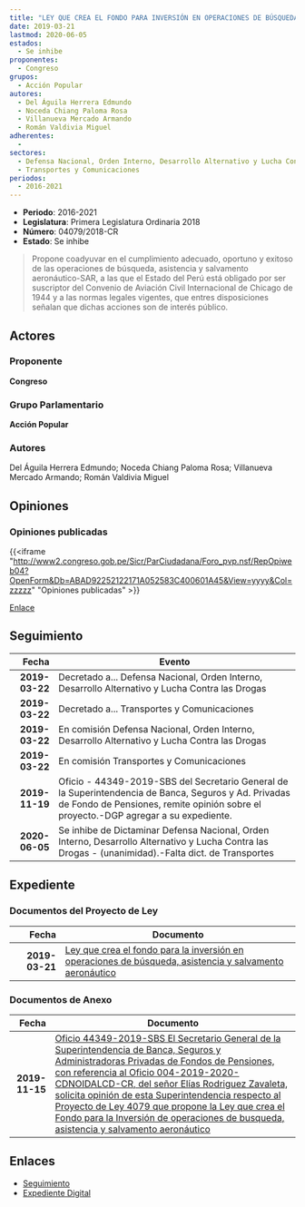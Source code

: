 ```yaml
---
title: "LEY QUE CREA EL FONDO PARA INVERSIÓN EN OPERACIONES DE BÚSQUEDA, ASISTENCIA Y SALVAMENTO AERONÁUTICO"
date: 2019-03-21
lastmod: 2020-06-05
estados: 
  - Se inhibe
proponentes: 
  - Congreso
grupos: 
  - Acción Popular
autores: 
  - Del Águila Herrera Edmundo
  - Noceda Chiang Paloma Rosa
  - Villanueva Mercado Armando
  - Román Valdivia Miguel
adherentes: 
  - 
sectores: 
  - Defensa Nacional, Orden Interno, Desarrollo Alternativo y Lucha Contra las Drogas
  - Transportes y Comunicaciones
periodos: 
  - 2016-2021
---
```


- **Periodo**: 2016-2021
- **Legislatura**: Primera Legislatura Ordinaria 2018
- **Número**: 04079/2018-CR
- **Estado**: Se inhibe

> Propone coadyuvar en el cumplimiento adecuado, oportuno y exitoso de las operaciones de búsqueda, asistencia y salvamento aeronáutico-SAR, a las que el Estado del Perú está obligado por ser suscriptor del Convenio de Aviación Civil Internacional de Chicago de 1944 y a las normas legales vigentes, que entres disposiciones señalan que dichas acciones son de interés público.


## Actores

### Proponente

**Congreso**

### Grupo Parlamentario

**Acción Popular**

### Autores

Del Águila Herrera Edmundo; Noceda Chiang Paloma Rosa; Villanueva Mercado Armando; Román Valdivia Miguel


## Opiniones

### Opiniones publicadas

{{<iframe "http://www2.congreso.gob.pe/Sicr/ParCiudadana/Foro_pvp.nsf/RepOpiweb04?OpenForm&Db=ABAD92252122171A052583C400601A45&View=yyyy&Col=zzzzz" "Opiniones publicadas" >}}

[Enlace](http://www2.congreso.gob.pe/Sicr/ParCiudadana/Foro_pvp.nsf/RepOpiweb04?OpenForm&Db=ABAD92252122171A052583C400601A45&View=yyyy&Col=zzzzz)

## Seguimiento

| Fecha | Evento |
|------:|--------|
| **2019-03-22** | Decretado a... Defensa Nacional, Orden Interno, Desarrollo Alternativo y Lucha Contra las Drogas|
| **2019-03-22** | Decretado a... Transportes y Comunicaciones|
| **2019-03-22** | En comisión Defensa Nacional, Orden Interno, Desarrollo Alternativo y Lucha Contra las Drogas|
| **2019-03-22** | En comisión Transportes y Comunicaciones|
| **2019-11-19** | Oficio - 44349-2019-SBS del Secretario General de la Superintendencia de Banca, Seguros y Ad. Privadas de Fondo de Pensiones, remite opinión sobre el proyecto.-DGP agregar a su expediente.|
| **2020-06-05** | Se inhibe de Dictaminar Defensa Nacional, Orden Interno, Desarrollo Alternativo y Lucha Contra las Drogas - (unanimidad).-Falta dict. de Transportes|


## Expediente


### Documentos del Proyecto de Ley

| Fecha | Documento |
|------:|--------|
| **2019-03-21** | [Ley que crea el fondo para la inversión en operaciones de búsqueda, asistencia y salvamento aeronáutico](http://www.leyes.congreso.gob.pe/Documentos/2016_2021/Proyectos_de_Ley_y_de_Resoluciones_Legislativas/PL0407920190321.pdf) |

### Documentos de Anexo

| Fecha | Documento |
|------:|--------|
| **2019-11-15** | [Oficio 44349-2019-SBS El Secretario General de la Superintendencia de Banca, Seguros y Administradoras Privadas de Fondos de Pensiones, con referencia al Oficio 004-2019-2020-CDNOIDALCD-CR, del señor Elías Rodriguez Zavaleta, solicita opinión de esta Superintendencia respecto al Proyecto de Ley 4079 que propone la Ley que crea el Fondo para la Inversión de operaciones de busqueda, asistencia y salvamento aeronáutico](http://www.leyes.congreso.gob.pe/Documentos/2016_2021/Oficios/Otras_Instituciones/OFICIO-44349-2019-SBS.pdf) |

## Enlaces 

- [Seguimiento](http://www2.congreso.gob.pe/Sicr/TraDocEstProc/CLProLey2016.nsf/f7fff46988ca05b1052578e100829cc7/3e39c1827a3b1379052583c40070d984?OpenDocument)
- [Expediente Digital](http://www2.congreso.gob.pe/Sicr/TraDocEstProc/CLProLey2016.nsf/f7fff46988ca05b1052578e100829cc7/3e39c1827a3b1379052583c40070d984?OpenDocument&Click=05257FB7005EB655.eb71d0cf91d8294e05256cdf006b5706/$Body/0.1C6C)
